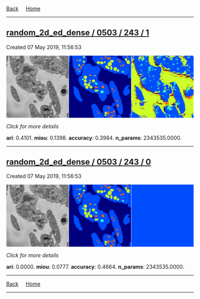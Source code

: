 
[Back](..)&nbsp;&nbsp;&nbsp;&nbsp;&nbsp;[Home](https://leapmanlab.github.io/snapshots)

---

<div class="summary"><a href="1"><h2>random_2d_ed_dense / 0503 / 243 / 1</h2></a><p>Created 07 May 2019, 11:56:53
</p><a href="1"><img src="1/media/summary.png" align="center"></a><p>
<i>Click for more details</i>
</p></div>

**ari**: 0.4101. **miou**: 0.1398. **accuracy**: 0.3984. **n_params**: 2343535.0000. 

---

<div class="summary"><a href="0"><h2>random_2d_ed_dense / 0503 / 243 / 0</h2></a><p>Created 07 May 2019, 11:56:53
</p><a href="0"><img src="0/media/summary.png" align="center"></a><p>
<i>Click for more details</i>
</p></div>

**ari**: 0.0000. **miou**: 0.0777. **accuracy**: 0.4664. **n_params**: 2343535.0000. 

---

[Back](..)&nbsp;&nbsp;&nbsp;&nbsp;&nbsp;[Home](https://leapmanlab.github.io/snapshots)

---